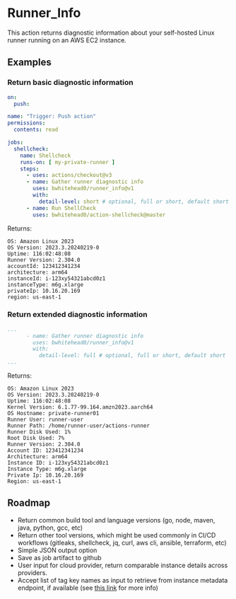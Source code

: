 # Runner_Info

This action returns diagnostic information about your self-hosted Linux runner running on an AWS EC2 instance.

## Examples

### Return basic diagnostic information

```yaml
on:
  push:

name: "Trigger: Push action"
permissions:
  contents: read

jobs:
  shellcheck:
    name: Shellcheck
    runs-on: [ my-private-runner ]
    steps:
      - uses: actions/checkout@v3
      - name: Gather runner diagnostic info
        uses: bwhitehead0/runner_info@v1
        with:
          detail-level: short # optional, full or short, default short
      - name: Run ShellCheck
        uses: bwhitehead0/action-shellcheck@master
```

Returns:
```
OS: Amazon Linux 2023
OS Version: 2023.3.20240219-0
Uptime: 116:02:48:08
Runner Version: 2.304.0
accountId: 123412341234
architecture: arm64
instanceId: i-123xy54321abcd0z1
instanceType: m6g.xlarge
privateIp: 10.16.20.169
region: us-east-1
```
### Return extended diagnostic information

```yaml
...
      - name: Gather runner diagnostic info
        uses: bwhitehead0/runner_info@v1
        with:
          detail-level: full # optional, full or short, default short
...
```

Returns:
```
OS: Amazon Linux 2023
OS Version: 2023.3.20240219-0
Uptime: 116:02:48:08
Kernel Version: 6.1.77-99.164.amzn2023.aarch64
OS Hostname: private-runner01
Runner User: runner-user
Runner Path: /home/runner-user/actions-runner
Runner Disk Used: 1%
Root Disk Used: 7%
Runner Version: 2.304.0
Account ID: 123412341234
Architecture: arm64
Instance ID: i-123xy54321abcd0z1
Instance Type: m6g.xlarge
Private Ip: 10.16.20.169
Region: us-east-1
```

## Roadmap

* Return common build tool and language versions (go, node, maven, java, python, gcc, etc)
* Return other tool versions, which might be used commonly in CI/CD workflows (gitleaks, shellcheck, jq, curl, aws cli, ansible, terraform, etc)
* Simple JSON output option
* Save as job artifact to github
* User input for cloud provider, return comparable instance details across providers.
* Accept list of tag key names as input to retrieve from instance metadata endpoint, if available (see [this link](https://docs.aws.amazon.com/AWSEC2/latest/UserGuide/Using_Tags.html#allow-access-to-tags-in-IMDS) for more info)